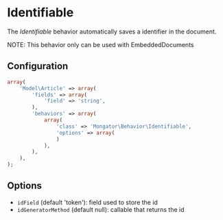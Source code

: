 Identifiable
===========

The *Identifiable* behavior automatically saves a identifier in the document. 

NOTE: This behavior only can be used with EmbeddedDocuments

Configuration
-------------

```php
array(
    'Model\Article' => array(
        'fields' => array(
            'field' => 'string',
        ),
        'behaviors' => array(
            array(
                'class' => 'Mongator\Behavior\Identifiable', 
                'options' => array(
                )
            ),
        ),
    ),
);

```

Options
-------

* ```idField``` (default 'token'): field used to store the id
* ```idGeneratorMethod``` (default null): callable that returns the id 
